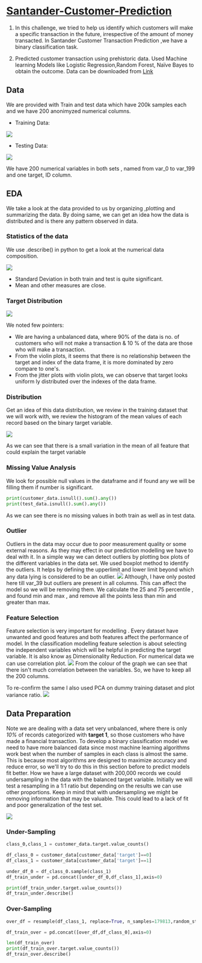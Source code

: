 # [Santander-Customer-Prediction](https://github.com/Deepakit/Santander-Customer-Prediction/blob/main/Santander_prediction.ipynb)

1) In this challenge, we tried to help us identify which customers will make a specific transaction in the future, irrespective of the amount of money transacted. In Santander    Customer Transaction Prediction ,we have a binary classification task.

2) Predicted customer transaction using prehistoric data. Used Machine learning Models like Logistic Regression,Random Forest, Naïve Bayes to obtain the outcome.
   Data can be downloaded from [Link](https://www.kaggle.com/c/santander-customer-transaction-prediction)

## Data
We are provided with Train and test data which have 200k samples each and we have 200 anonimyzed numerical columns. 

* Training Data:

![](/Images/Training_data.PNG)

* Testing Data:

![](/Images/Testing_data.PNG)

We have 200 numerical variables in both sets , named from var_0 to var_199 and one target, ID column.

## EDA

We take a look at the data provided to us by organizing ,plotting and summarizing the data.
By doing same, we can get an idea how the data is distributed and is there any pattern observed in data.

### Statistics of the data
We use .describe() in python to get a look at the numerical data composition.

![](/Images/Describe%20data.PNG)

* Standard Deviation in both train and test is quite significant.
* Mean and other measures are close.

### Target Distribution
![](/Images/Target_dist.PNG)

We noted few pointers:
* We are having a unbalanced data, where 90% of the data is no. of customers who will not make a transaction & 10 % of  the data are those who will make a transaction.
* From the violin plots, it seems that there is no relationship between the target and index of the data frame, it is more dominated by zero compare to one's.
* From the jitter plots with violin plots, we can observe that target looks uniform ly distributed over the indexes of the data frame.

### Distribution
Get an idea of this data distribution, we review in the training dataset that we will work with, we review the histogram of the mean values of each record based on the binary target variable.

![](/Images/dist_of_mean_over_data.PNG)

As we can see that there is a small variation in the mean of all feature that could explain the target variable

### Missing Value Analysis

We look for possible null values in the dataframe and if found any we will be filling them if number is significant.
```python
print(customer_data.isnull().sum().any())
print(test_data.isnull().sum().any())
```
As we can see there is no missing values in both train as well as in test data.

### Outlier
Outliers in the data may occur due to poor measurement quality or some external reasons. As they may effect in our prediction modelling we have to deal with it. In a simple way we can detect outliers by plotting box plots of the different variables in the data set. We used boxplot method to identify the outliers. It helps by defining the upperlimit and lower limit beyond which any data lying is considered to be an outlier. 
![](/Images/outlier.PNG)
Although, I have only posted here till var_39 but outliers are present in all columns. This can affect the model so we will be removing them.
We calculate the 25 and 75 percentile , and found min and max , and remove all the points less than min and greater than max.

### Feature Selection
Feature selection is very important for modelling . Every dataset have unwanted and good features and both features affect the performance of model. In the classification modelling feature selection is about selecting the independent variables which will be helpful in predicting the target variable. It is also know as Dimensionality Reduction. For numerical data we can use correlation plot.
![](/Images/heatmap_1.PNG)
From the colour of the graph we can see that there isn't much correlation between the variables. So, we have to keep all the 200 columns.

To re-confirm the same I also used PCA on dummy training dataset and plot variance ratio.
![](/Images/plot-variance.PNG)

## Data Preparation
Note we are dealing with a data set very unbalanced, where there is only *10%* of records categorized with __target 1__, so those customers who have made a financial transaction.
To develop a binary classification model we need to have more balanced data since most machine learning algorithms work best when the number of samples in each class is almost the same. This is because most algorithms are designed to maximize accuracy and reduce error, so we'll try to do this in this section before to predict models fit better.
How we have a large dataset with 200,000 records we could undersampling in the data with the balanced target variable. Initially we will test a resampling in a 1:1 ratio but depending on the results we can use other proportions. Keep in mind that with undersampling we might be removing information that may be valuable. This could lead to a lack of fit and poor generalization of the test set.

![](/main/Images/Sampling.PNG)

### Under-Sampling
```python
class_0,class_1 = customer_data.target.value_counts()

df_class_0 = customer_data[customer_data['target']==0]
df_class_1 = customer_data[customer_data['target']==1]

under_df_0 = df_class_0.sample(class_1)
df_train_under = pd.concat([under_df_0,df_class_1],axis=0)

print(df_train_under.target.value_counts())
df_train_under.describe()
```

### Over-Sampling
```python
over_df = resample(df_class_1, replace=True, n_samples=179813,random_state=123)

df_train_over = pd.concat([over_df,df_class_0],axis=0)

len(df_train_over)
print(df_train_over.target.value_counts())
df_train_over.describe()
```

